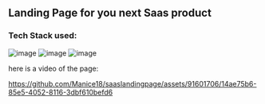## Landing Page for you next Saas product

### Tech Stack used: 
![image](https://img.shields.io/badge/next%20js-000000?style=for-the-badge&logo=nextdotjs&logoColor=white) ![image](https://img.shields.io/badge/Tailwind_CSS-38B2AC?style=for-the-badge&logo=tailwind-css&logoColor=white)  ![image](https://github.com/Manice18/saaslandingpage/assets/91601706/fedea688-37b0-4149-a80e-c98418e9bb56)


here is a video of the page:




https://github.com/Manice18/saaslandingpage/assets/91601706/14ae75b6-85e5-4052-8116-3dbf610befd6

